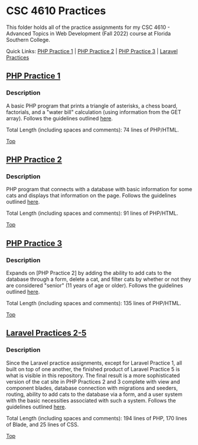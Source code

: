 # CSC 4610 Practices
This folder holds all of the practice assignments for my CSC 4610 - Advanced Topics in Web Development (Fall 2022) course at Florida Southern College.

Quick Links: [PHP Practice 1](https://github.com/JacobKnox/Jacob-Knox-Projects/tree/main/CSC%204610#php-practice-1) | [PHP Practice 2](https://github.com/JacobKnox/Jacob-Knox-Projects/tree/main/CSC%204610#php-practice-2) | [PHP Practice 3](https://github.com/JacobKnox/Jacob-Knox-Projects/tree/main/CSC%204610#php-practice-3) | [Laravel Practices](https://github.com/JacobKnox/Jacob-Knox-Projects/tree/main/CSC%204610#laravel-practices-2-5)

## [PHP Practice 1](https://github.com/JacobKnox/Jacob-Knox-Projects/blob/main/CSC%204610/phppractice1.php)
### Description
A basic PHP program that prints a triangle of asterisks, a chess board, factorials, and a "water bill" calculation (using information from the GET array). Follows the guidelines outlined [here](https://github.com/JacobKnox/Jacob-Knox-Projects/blob/main/CSC%204610/Practice%20Specifications/PHP%20Practice%201.pdf).

Total Length (including spaces and comments): 74 lines of PHP/HTML.

[Top](https://github.com/JacobKnox/Jacob-Knox-Projects/tree/main/CSC%204610#readme)

## [PHP Practice 2](https://github.com/JacobKnox/Jacob-Knox-Projects/blob/main/CSC%204610/phppractice2.php)
### Description
PHP program that connects with a database with basic information for some cats and displays that information on the page. Follows the guidelines outlined [here](https://github.com/JacobKnox/Jacob-Knox-Projects/blob/main/CSC%204610/Practice%20Specifications/PHP%20Practice%202.pdf).

Total Length (including spaces and comments): 91 lines of PHP/HTML.

[Top](https://github.com/JacobKnox/Jacob-Knox-Projects/tree/main/CSC%204610#readme)

## [PHP Practice 3](https://github.com/JacobKnox/Jacob-Knox-Projects/blob/main/CSC%204610/phppractice3.php)
### Description
Expands on [PHP Practice 2] by adding the ability to add cats to the database through a form, delete a cat, and filter cats by whether or not they are considered "senior" (11 years of age or older). Follows the guidelines outlined [here](https://github.com/JacobKnox/Jacob-Knox-Projects/blob/main/CSC%204610/Practice%20Specifications/PHP%20Practice%203.pdf).

Total Length (including spaces and comments): 135 lines of PHP/HTML.

[Top](https://github.com/JacobKnox/Jacob-Knox-Projects/tree/main/CSC%204610#readme)

## [Laravel Practices 2-5](https://github.com/JacobKnox/Jacob-Knox-Projects/tree/main/CSC%204610/Laravel%20Practice)
### Description
Since the Laravel practice assignments, except for Laravel Practice 1, all built on top of one another, the finished product of Laravel Practice 5 is what is visible in this repository. The final result is a more sophisticated version of the cat site in PHP Practices 2 and 3 complete with view and component blades, database connection with migrations and seeders, routing, ability to add cats to the database via a form, and a user system with the basic necessities associated with such a system. Follows the guidelines outlined [here](https://github.com/JacobKnox/Jacob-Knox-Projects/tree/main/CSC%204610/Practice%20Specifications/Laravel%20Practices).

Total Length (including spaces and comments): 194 lines of PHP, 170 lines of Blade, and 25 lines of CSS.

[Top](https://github.com/JacobKnox/Jacob-Knox-Projects/tree/main/CSC%204610#readme)